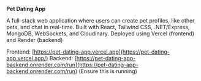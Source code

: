 **Pet Dating App**

A full-stack web application where users can create pet profiles, like other pets, and chat in real-time. Built with React, Tailwind CSS, .NET/Express, MongoDB, WebSockets, and Cloudinary.
Deployed using Vercel (frontend) and Render (backend)

Frontend: [https://pet-dating-app.vercel.app](https://pet-dating-app.vercel.app/)
Backend: [https://pet-dating-app-backend.onrender.com/run](https://pet-dating-app-backend.onrender.com/run) (Ensure this is running)


